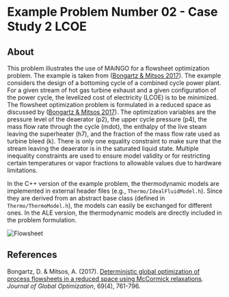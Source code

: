 # Example Problem Number 02 - Case Study 2 LCOE


## About

This problem illustrates the use of MAiNGO for a flowsheet optimization problem. 
The example is taken from ([Bongartz & Mitsos 2017](https://link.springer.com/article/10.1007/s10898-017-0547-4)).
The example considers the design of a bottoming cycle of a combined cycle power plant.
For a given stream of hot gas turbine exhaust and a given configuration of the power cycle, the levelized cost of electricity (LCOE) is to be minimized.
The flowsheet optimization problem is formulated in a reduced space as discussed by ([Bongartz & Mitsos 2017](https://link.springer.com/article/10.1007/s10898-017-0547-4)).
The optimization variables are the pressure level of the deaerator (p2), the upper cycle pressure (p4), the mass flow rate through the cycle (mdot), 
the enthalpy of the live steam leaving the superheater (h7), and the fraction of the mass flow rate used as turbine bleed (k).
There is only one equality constraint to make sure that the stream leaving the deaerator is in the saturated liquid state.
Multiple inequality constraints are used to ensure model validity or for restricting certain temperatures or vapor fractions to allowable values due to hardware limitations.

In the C++ version of the example problem, the thermodynamic models are implemented in external header files (e.g., `Thermo/IdealFluidModel.h`). Since they are derived from an
abstract base class (defined in `Thermo/ThermoModel.h`), the models can easily be exchanged for different ones.
In the ALE version, the thermodynamic models are directly included in the problem formulation.

![Flowsheet](../../doc/images/flowsheet.png)

## References
Bongartz, D. & Mitsos, A. (2017). [Deterministic global optimization of process flowsheets in a reduced space using McCormick relaxations](https://link.springer.com/article/10.1007/s10898-017-0547-4). *Journal of Global Optimization*, 69(4), 761-796.